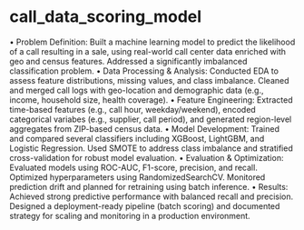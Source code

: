 # call_data_scoring_model

•	Problem Definition: Built a machine learning model to predict the likelihood of a call resulting in a sale, using real-world call center data enriched with geo and census features. Addressed a significantly imbalanced classification problem.
•	Data Processing & Analysis: Conducted EDA to assess feature distributions, missing values, and class imbalance. Cleaned and merged call logs with geo-location and demographic data (e.g., income, household size, health coverage).
•	Feature Engineering: Extracted time-based features (e.g., call hour, weekday/weekend), encoded categorical variabes (e.g., supplier, call period), and generated region-level aggregates from ZIP-based census data.
•	Model Development: Trained and compared several classifiers including XGBoost, LightGBM, and Logistic Regression. Used SMOTE to address class imbalance and stratified cross-validation for robust model evaluation.
•	Evaluation & Optimization: Evaluated models using ROC-AUC, F1-score, precision, and recall. Optimized hyperparameters using RandomizedSearchCV. Monitored prediction drift and planned for retraining using batch inference.
•	Results: Achieved strong predictive performance with balanced recall and precision. Designed a deployment-ready pipeline (batch scoring) and documented strategy for scaling and monitoring in a production environment.
